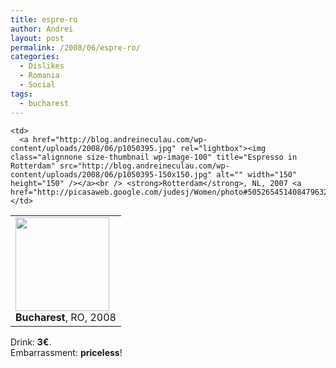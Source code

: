 ```yaml
---
title: espre-ro
author: Andrei
layout: post
permalink: /2008/06/espre-ro/
categories:
  - Dislikes
  - Romania
  - Social
tags:
  - bucharest
---
```

<table border="0">
  <tr>
    <td>
      <a href="http://blog.andreineculau.com/wp-content/uploads/2008/06/fotografii-0034.jpg" rel="lightbox"><img class="alignnone size-thumbnail wp-image-99" title="Espresso în Cișmigiu" src="http://blog.andreineculau.com/wp-content/uploads/2008/06/fotografii-0034-150x150.jpg" alt="" width="150" height="150" /></a><br /> <strong>Bucharest</strong>, RO, 2008
    </td>
    
    <td>
      <a href="http://blog.andreineculau.com/wp-content/uploads/2008/06/p1050395.jpg" rel="lightbox"><img class="alignnone size-thumbnail wp-image-100" title="Espresso in Rotterdam" src="http://blog.andreineculau.com/wp-content/uploads/2008/06/p1050395-150x150.jpg" alt="" width="150" height="150" /></a><br /> <strong>Rotterdam</strong>, NL, 2007 <a href="http://picasaweb.google.com/judesj/Women/photo#5052654514084796322">Via</a>
    </td>
  </tr>
</table>

Drink: **3€**.  
Embarrassment: **priceless**!